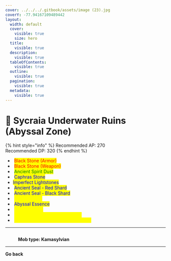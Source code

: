 ```yaml
---
cover: ../../../.gitbook/assets/image (23).jpg
coverY: -77.94167109489442
layout:
  width: default
  cover:
    visible: true
    size: hero
  title:
    visible: true
  description:
    visible: true
  tableOfContents:
    visible: true
  outline:
    visible: true
  pagination:
    visible: true
  metadata:
    visible: true
---
```


# 🔶 Sycraia Underwater Ruins (Abyssal Zone)

{% hint style="info" %}
Recommended AP: 270\
Recommended DP: 320
{% endhint %}

* <img src="https://592728697-files.gitbook.io/~/files/v0/b/gitbook-x-prod.appspot.com/o/spaces%2FkA2Ou9rHBG7pND0Xi3Co%2Fuploads%2FbnmHB1PTsyAeQTKmft2N%2Fimage.png?alt=media&#x26;token=ccd4a2b0-6286-43fa-ad7f-6bdb037fe98c" alt="" data-size="line"> <mark style="color:red;">Black Stone (Armor)</mark>
* <img src="https://592728697-files.gitbook.io/~/files/v0/b/gitbook-x-prod.appspot.com/o/spaces%2FkA2Ou9rHBG7pND0Xi3Co%2Fuploads%2FWRTZul3aOGYZTsrrUIyI%2Fimage.png?alt=media&#x26;token=98cf9925-93c6-4928-b0ae-8ee18b13bdbd" alt="" data-size="line"> <mark style="color:red;">Black Stone (Weapon)</mark>
* <img src="https://592728697-files.gitbook.io/~/files/v0/b/gitbook-x-prod.appspot.com/o/spaces%2FkA2Ou9rHBG7pND0Xi3Co%2Fuploads%2Fstho5g5DSNKxRxYQthG4%2Fimage.png?alt=media&#x26;token=bbc1c36b-9129-4707-8817-24bcff7aa3e0" alt="" data-size="line"> <mark style="color:green;">Ancient Spirit Dust</mark>
* <img src="https://592728697-files.gitbook.io/~/files/v0/b/gitbook-x-prod.appspot.com/o/spaces%2FkA2Ou9rHBG7pND0Xi3Co%2Fuploads%2FX8zbODSQYAOKwpNYY2Vv%2Fimage.png?alt=media&#x26;token=7b5aa6ea-2038-4d4c-a147-8d5a59719753" alt="" data-size="line"> <mark style="color:blue;">Caphras Stone</mark>
* <img src="https://592728697-files.gitbook.io/~/files/v0/b/gitbook-x-prod.appspot.com/o/spaces%2FkA2Ou9rHBG7pND0Xi3Co%2Fuploads%2FB0oM0bZJVpi6LYQ52LB3%2Fimage.png?alt=media&#x26;token=14e64531-514e-4a6d-8d27-5f6857341599" alt="" data-size="line"><mark style="color:blue;">Imperfect Lightstones</mark>
* <img src="https://592728697-files.gitbook.io/~/files/v0/b/gitbook-x-prod.appspot.com/o/spaces%2FkA2Ou9rHBG7pND0Xi3Co%2Fuploads%2F2htjTD3UDgKN2xs4jC8o%2Fimage.png?alt=media&#x26;token=65ad2e28-f182-4c6d-b901-dc6e00ee1b48" alt="" data-size="line"> <mark style="color:blue;">Ancient Seal - Red Shard</mark>
* <img src="https://592728697-files.gitbook.io/~/files/v0/b/gitbook-x-prod.appspot.com/o/spaces%2FkA2Ou9rHBG7pND0Xi3Co%2Fuploads%2FtB3gRm7zgPRADZS5eXTL%2Fimage.png?alt=media&#x26;token=be9e60c0-bbb8-4b8e-9b45-d3aabb5fe0f9" alt="" data-size="line"> <mark style="color:blue;">Ancient Seal - Black Shard</mark>
* <img src="https://592728697-files.gitbook.io/~/files/v0/b/gitbook-x-prod.appspot.com/o/spaces%2FkA2Ou9rHBG7pND0Xi3Co%2Fuploads%2FjWz2R2XifAHnJPB8ZDuH%2Fimage.png?alt=media&#x26;token=930e4a18-402b-49b6-9871-52e63be6894b" alt="" data-size="line"> <mark style="color:yellow;">Tungrad Ring</mark>
* <img src="https://592728697-files.gitbook.io/~/files/v0/b/gitbook-x-prod.appspot.com/o/spaces%2FkA2Ou9rHBG7pND0Xi3Co%2Fuploads%2FQ5ZKibWEk4Mwrq61mAR6%2Fimage.png?alt=media&#x26;token=7fc6432e-7099-4aca-9ba3-5942a8949d7b" alt="" data-size="line"> <mark style="color:blue;">Abyssal Essence</mark>
* <img src="https://592728697-files.gitbook.io/~/files/v0/b/gitbook-x-prod.appspot.com/o/spaces%2FkA2Ou9rHBG7pND0Xi3Co%2Fuploads%2FO4FLeGZUuOwddvRdzkQ2%2Fimage.png?alt=media&#x26;token=46cc925f-3fe0-47d2-9fb0-29e207576779" alt="" data-size="line"> <mark style="color:yellow;">Sycrid's Song</mark>
* <img src="https://592728697-files.gitbook.io/~/files/v0/b/gitbook-x-prod.appspot.com/o/spaces%2FkA2Ou9rHBG7pND0Xi3Co%2Fuploads%2FZv67LF5nZ6lQSXm8M4Ns%2Fimage.png?alt=media&#x26;token=44b47609-6758-451a-8082-67512478e8ca" alt="" data-size="line"> <mark style="color:yellow;">Kehelle's Artifact - Max Stamina</mark>
* <img src="https://592728697-files.gitbook.io/~/files/v0/b/gitbook-x-prod.appspot.com/o/spaces%2FkA2Ou9rHBG7pND0Xi3Co%2Fuploads%2F9KJpZQGCP1PZkxuVym15%2Fimage.png?alt=media&#x26;token=e92440c2-abd6-493a-81a1-959a0a2cec01" alt="" data-size="line"> <mark style="color:yellow;">Rich Merchant’s Ring Piece (Sycraia)</mark>

***

<figure><img src="https://592728697-files.gitbook.io/~/files/v0/b/gitbook-x-prod.appspot.com/o/spaces%2FkA2Ou9rHBG7pND0Xi3Co%2Fuploads%2FYXikh2fj1cAYJSFzHFzJ%2Fanimal.png?alt=media&#x26;token=6791a72b-1af6-4e7a-8150-c6e0fe31a00a" alt=""><figcaption><p><strong>Mob type: Kamasylvian</strong></p></figcaption></figure>

***

**Go back**
